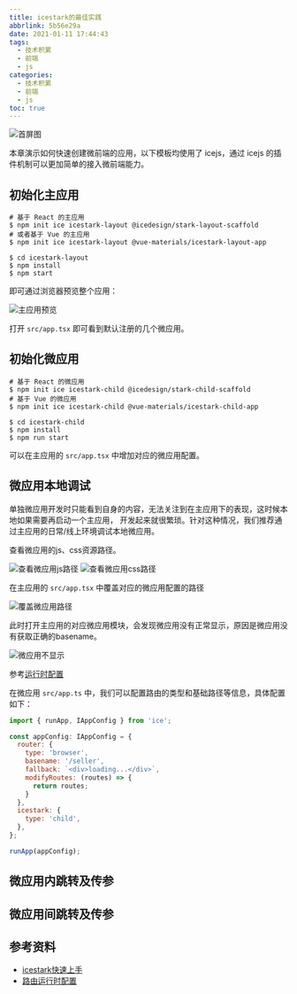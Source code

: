 ```yaml
---
title: icestark的最佳实践
abbrlink: 5b56e29a
date: 2021-01-11 17:44:43
tags:
  - 技术积累
  - 前端
  - js
categories:
  - 技术积累
  - 前端
  - js
toc: true
---
```


![首屏图](https://s1.ax1x.com/2020/07/19/UWeCUH.jpg)

<!-- more -->

本章演示如何快速创建微前端的应用，以下模板均使用了 icejs，通过 icejs 的插件机制可以更加简单的接入微前端能力。

## 初始化主应用

```shell
# 基于 React 的主应用
$ npm init ice icestark-layout @icedesign/stark-layout-scaffold
# 或者基于 Vue 的主应用
$ npm init ice icestark-layout @vue-materials/icestark-layout-app

$ cd icestark-layout
$ npm install
$ npm start
```

即可通过浏览器预览整个应用：

![主应用预览](https://s3.ax1x.com/2021/01/11/s8JZJe.png)

打开 `src/app.tsx` 即可看到默认注册的几个微应用。

## 初始化微应用

```shell
# 基于 React 的微应用
$ npm init ice icestark-child @icedesign/stark-child-scaffold
# 基于 Vue 的微应用
$ npm init ice icestark-child @vue-materials/icestark-child-app

$ cd icestark-child
$ npm install
$ npm run start
```

可以在主应用的 `src/app.tsx` 中增加对应的微应用配置。

## 微应用本地调试

单独微应用开发时只能看到自身的内容，无法关注到在主应用下的表现，这时候本地如果需要再启动一个主应用，
开发起来就很繁琐。针对这种情况，我们推荐通过主应用的日常/线上环境调试本地微应用。

查看微应用的js、css资源路径。

![查看微应用js路径](https://s3.ax1x.com/2021/01/11/s8dUlF.png)
![查看微应用css路径](https://s3.ax1x.com/2021/01/11/s8dhmd.png)

在主应用的 `src/app.tsx` 中覆盖对应的微应用配置的路径

![覆盖微应用路径](https://s3.ax1x.com/2021/01/11/s8djmj.png)

此时打开主应用的对应微应用模块，会发现微应用没有正常显示，原因是微应用没有获取正确的basename。

![微应用不显示](https://s3.ax1x.com/2021/01/11/s8Ba6S.png)

参考[运行时配置](https://ice.work/docs/guide/basic/router#%E8%BF%90%E8%A1%8C%E6%97%B6%E9%85%8D%E7%BD%AE)

在微应用 `src/app.ts` 中，我们可以配置路由的类型和基础路径等信息，具体配置如下：

```js
import { runApp, IAppConfig } from 'ice';

const appConfig: IAppConfig = {
  router: {
    type: 'browser',
    basename: '/seller',
    fallback: `<div>loading...</div>`,
    modifyRoutes: (routes) => {
      return routes;
    }
  },
  icestark: {
    type: 'child',
  },
};

runApp(appConfig);
```

## 微应用内跳转及传参

## 微应用间跳转及传参

## 参考资料

* [icestark快速上手](https://ice.work/docs/icestark/start)
* [路由运行时配置](https://ice.work/docs/guide/basic/router#%E8%BF%90%E8%A1%8C%E6%97%B6%E9%85%8D%E7%BD%AE)
